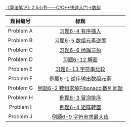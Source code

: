 [《算法笔记》2.5小节——C/C++快速入门->数组](http://codeup.cn/contest.php?cid=100000569)

|  题目编号  |                             标题                             |
| :--------: | :----------------------------------------------------------: |
| Problem  A | [习题6-4 有序插入](http://codeup.cn/problem.php?cid=100000569&pid=0) |
| Problem  B | [习题6-5 数组元素逆置](http://codeup.cn/problem.php?cid=100000569&pid=1) |
| Problem  C | [习题6-6 杨辉三角](http://codeup.cn/problem.php?cid=100000569&pid=2) |
| Problem  D | [习题6-12 解密](http://codeup.cn/problem.php?cid=100000569&pid=3) |
| Problem  E | [习题6-13 字符串比较](http://codeup.cn/problem.php?cid=100000569&pid=4) |
| Problem  F | [例题6-1 逆序输出数组元素](http://codeup.cn/problem.php?cid=100000569&pid=5) |
| Problem  G | [例题6-2 数组求解Fibonacci数列问题](http://codeup.cn/problem.php?cid=100000569&pid=6) |
| Problem  H | [例题6-3 冒泡排序](http://codeup.cn/problem.php?cid=100000569&pid=7) |
| Problem  I | [例题6-4 矩阵转置](http://codeup.cn/problem.php?cid=100000569&pid=8) |
| Problem  J | [例题6-9 字符串求最大值](http://codeup.cn/problem.php?cid=100000569&pid=9) |

